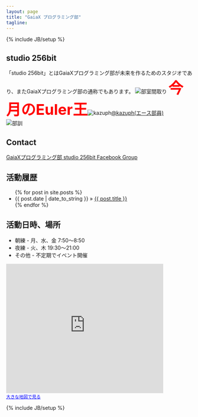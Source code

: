 ```yaml
---
layout: page
title: "GaiaX プログラミング部"
tagline:
---
```

{% include JB/setup %}

## studio 256bit
「studio 256bit」とはGaiaXプログラミング部が未来を作るためのスタジオであり、またGaiaXプログラミング部の通称でもあります。
![部室間取り](https://raw.github.com/gx-hackers/studio-256bit/gh-pages/images/studio256bit.gif)
<strong style="font-size:40px;color:red;">
今月のEuler王</strong>![kazuph](https://graph.facebook.com/100000295262964/picture)[@kazuph(エース部員)](https://github.com/kazuph)<br>
![部訓](https://raw.github.com/gx-hackers/studio-256bit/gh-pages/images/bukun.png)

## Contact
[GaiaXプログラミング部 studio 256bit Facebook Group](https://www.facebook.com/groups/358135364273478/)

## 活動履歴
<ul class="posts">
  {% for post in site.posts %}
    <li><span>{{ post.date | date_to_string }}</span> &raquo; <a href="{{ BASE_PATH }}{{ post.url }}">{{ post.title }}</a></li>
  {% endfor %}
</ul>


## 活動日時、場所
 * 朝練 - 月、水、金 7:50〜8:50
 * 夜練 - 火、木 19:30〜21:00
 * その他 - 不定期でイベント開催<br>

<iframe width="425" height="350" frameborder="0" scrolling="no" marginheight="0" marginwidth="0" src="http://maps.google.co.jp/maps?q=%E6%9D%B1%E4%BA%AC%E9%83%BD%E5%93%81%E5%B7%9D%E5%8C%BA%E5%A4%A7%E5%B4%8E%EF%BC%94%E4%B8%81%E7%9B%AE%EF%BC%92%EF%BC%8D%EF%BC%91%EF%BC%93&amp;ie=UTF8&amp;hq=&amp;hnear=%E6%9D%B1%E4%BA%AC%E9%83%BD%E5%93%81%E5%B7%9D%E5%8C%BA%E5%A4%A7%E5%B4%8E%EF%BC%94%E4%B8%81%E7%9B%AE%EF%BC%92%E2%88%92%EF%BC%91%EF%BC%93&amp;gl=jp&amp;ll=35.621427, 139.723972&amp;spn=0.001341, 0.002224&amp;t=m&amp;z=14&amp;brcurrent=3, 0x60188af04887c231:0x63cded4b3e3ba505, 0&amp;output=embed"></iframe><br />
<small><a href="http://maps.google.co.jp/maps?q=%E6%9D%B1%E4%BA%AC%E9%83%BD%E5%93%81%E5%B7%9D%E5%8C%BA%E5%A4%A7%E5%B4%8E%EF%BC%94%E4%B8%81%E7%9B%AE%EF%BC%92%EF%BC%8D%EF%BC%91%EF%BC%93&amp;ie=UTF8&amp;hq=&amp;hnear=%E6%9D%B1%E4%BA%AC%E9%83%BD%E5%93%81%E5%B7%9D%E5%8C%BA%E5%A4%A7%E5%B4%8E%EF%BC%94%E4%B8%81%E7%9B%AE%EF%BC%92%E2%88%92%EF%BC%91%EF%BC%93&amp;gl=jp&amp;ll=35.621427, 139.723972&amp;spn=0.001341, 0.002224&amp;t=m&amp;z=14&amp;brcurrent=3, 0x60188af04887c231:0x63cded4b3e3ba505, 0&amp;source=embed" style="color:#0000FF;text-align:left">大きな地図で見る</a></small>

{% include JB/setup %}
